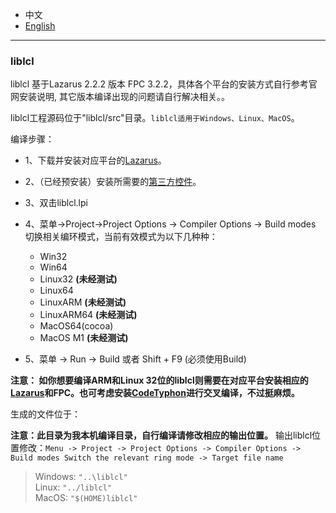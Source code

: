 
* 中文   
* [English](Compile.README.en-US.md)   

----

### liblcl 

liblcl 基于Lazarus 2.2.2 版本 FPC 3.2.2，具体各个平台的安装方式自行参考官网安装说明, 其它版本编译出现的问题请自行解决相关。。

liblcl工程源码位于"liblcl/src"目录。`liblcl适用于Windows、Linux、MacOS`。       

编译步骤：  

* 1、下载并安装对应平台的[Lazarus](https://www.lazarus-ide.org/index.php?page=downloads)。
* 2、（已经预安装）安装所需要的[第三方控件](src/3rd-party/README.md)。
* 3、双击liblcl.lpi  
* 4、菜单->Project->Project Options -> Compiler Options -> Build modes 切换相关编环模式，当前有效模式为以下几种种：   
   * Win32  
   * Win64  
   * Linux32 **(未经测试)**
   * Linux64  
   * LinuxARM **(未经测试)** 
   * LinuxARM64 **(未经测试)**
   * MacOS64(cocoa)
   * MacOS M1 **(未经测试)**
   
* 5、菜单 -> Run -> Build 或者 Shift + F9 (必须使用Build)  

**注意： 如你想要编译ARM和Linux 32位的liblcl则需要在对应平台安装相应的[Lazarus](http://www.lazarus-ide.org/)和FPC。也可考虑安装[CodeTyphon](http://www.pilotlogic.com/sitejoom/index.php/codetyphon)进行交叉编译，不过挺麻烦。**

生成的文件位于：  

**注意：此目录为我本机编译目录，自行编译请修改相应的输出位置。**
输出liblcl位置修改：`Menu -> Project -> Project Options -> Compiler Options -> Build modes Switch the relevant ring mode -> Target file name`  

> Windows: `"..\liblcl"`     
> Linux: `"../liblcl"`  
> MacOS: `"$(HOME)liblcl"`
